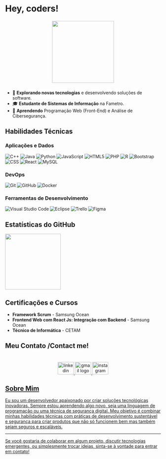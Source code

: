 # Hey, coders!

###

<div align="center">
  <img height="200" src="https://i.pinimg.com/originals/06/60/ef/0660efe82fa3da42ed56eef013171835.gif"  />
</div>

###

- 🤔 **Explorando novas tecnologias** e desenvolvendo soluções de software.
- 🎓 **Estudante de Sistemas de Informação** na Fametro.
- 🌱 **Aprendendo** Programação Web (Front-End) e Análise de Cibersegurança.

## Habilidades Técnicas

### Aplicações e Dados

![C++](https://img.shields.io/badge/-C++-333333?style=flat&logo=C%2B%2B&logoColor=00599C)
![Java](https://img.shields.io/badge/-Java-333333?style=flat&logo=Java&logoColor=007396)
![Python](https://img.shields.io/badge/-Python-333333?style=flat&logo=python&logoColor=3776AB)
![JavaScript](https://img.shields.io/badge/-JavaScript-333333?style=flat&logo=javascript)
![HTML5](https://img.shields.io/badge/-HTML5-333333?style=flat&logo=HTML5)
![PHP](https://img.shields.io/badge/-PHP-333333?style=flat&logo=php&logoColor=777BB4)
![R](https://img.shields.io/badge/-R-333333?style=flat&logo=r&logoColor=276DC3)
![Bootstrap](https://img.shields.io/badge/-Bootstrap-333333?style=flat&logo=bootstrap&logoColor=7952B3)
![CSS](https://img.shields.io/badge/-CSS-333333?style=flat&logo=CSS3&logoColor=1572B6)
![React](https://img.shields.io/badge/-React-333333?style=flat&logo=react)
![MySQL](https://img.shields.io/badge/-MySQL-333333?style=flat&logo=mysql)

### DevOps

![Git](https://img.shields.io/badge/-Git-333333?style=flat&logo=git)
![GitHub](https://img.shields.io/badge/-GitHub-333333?style=flat&logo=github)
![Docker](https://img.shields.io/badge/-Docker-333333?style=flat&logo=docker)

### Ferramentas de Desenvolvimento

![Visual Studio Code](https://img.shields.io/badge/-Visual%20Studio%20Code-333333?style=flat&logo=visual-studio-code&logoColor=007ACC)
![Eclipse](https://img.shields.io/badge/-Eclipse-333333?style=flat&logo=eclipse-ide&logoColor=2C2255)
![Trello](https://img.shields.io/badge/-Trello-333333?style=flat&logo=trello&logoColor=007ACC)
![Figma](https://img.shields.io/badge/-Figma-333333?style=flat&logo=figma&logoColor=007ACC)

## Estatísticas do GitHub

<a href="https://github.com/victorsilvxz" title="Perfil do Alexsander Victor">
  <img height="180em" src="https://github-readme-stats.vercel.app/api?username=victorsilvxz&theme=dracula&show_icons=true" />
</a>

## Certificações e Cursos

- **Framework Scrum** - Samsung Ocean
- **Frontend Web com React Js: Integração com Backend** - Samsung Ocean
- **Técnico de Informática** - CETAM

<h2 align="left">Meu Contato /Contact me!</h2>

###

<br clear="both">

<div align="center">
  <a href="www.linkedin.com/in/alexsanderr" target="_blank">
    <img src="https://raw.githubusercontent.com/maurodesouza/profile-readme-generator/master/src/assets/icons/social/linkedin/default.svg" width="52" height="40" alt="linkedin logo"  />
  </a>
  <a href="alexvictor2411@gmail.com" target="_blank">
    <img src="https://raw.githubusercontent.com/maurodesouza/profile-readme-generator/master/src/assets/icons/social/gmail/default.svg" width="52" height="40" alt="gmail logo"  />
  </a>
  <a href="www.instagram.com/in/victorsilvxz" target="_blank">
    <img src="https://raw.githubusercontent.com/maurodesouza/profile-readme-generator/master/src/assets/icons/social/instagram/default.svg" width="52" height="40" alt="instagram logo"  />
</div>

###

## Sobre Mim

Eu sou um desenvolvedor apaixonado por criar soluções tecnológicas inovadoras. Sempre estou aprendendo algo novo, seja uma linguagem de programação ou uma técnica de segurança digital. Meu objetivo é combinar minhas habilidades técnicas com práticas de desenvolvimento sustentável e segurança para criar produtos que não só funcionem bem mas também sejam seguros e escaláveis.

---

Se você gostaria de colaborar em algum projeto, discutir tecnologias emergentes, ou simplesmente trocar ideias, sinta-se à vontade para entrar em contato!
